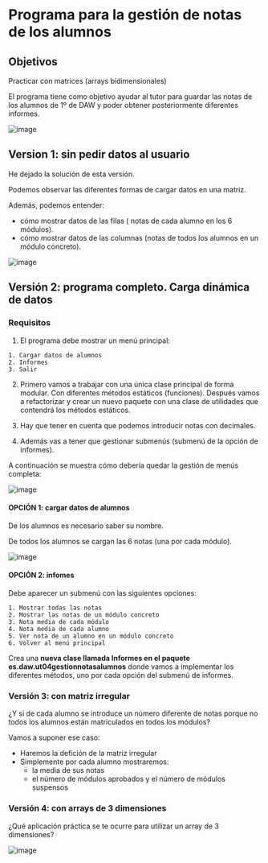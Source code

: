 # Programa para la gestión de notas de los alumnos

## Objetivos

Practicar con matrices (arrays bidimensionales)

El programa tiene como objetivo ayudar al tutor para guardar las notas de los alumnos de 1º de DAW y poder obtener posteriormente diferentes informes.

![image](https://github.com/profeMelola/Programacion-04-2023-24/assets/91023374/4fc45a79-cd04-4644-905a-9960cdf4939a)


## Version 1: sin pedir datos al usuario

He dejado la solución de esta versión.

Podemos observar las diferentes formas de cargar datos en una matriz.

Además, podemos entender:
- cómo mostrar datos de las filas ( notas de cada alumno en los 6 módulos).
- cómo mostrar datos de las columnas (notas de todos los alumnos en un módulo concreto).

![image](https://github.com/profeMelola/Programacion-04-2023-24/assets/91023374/0a28290e-d9ed-4039-8d1b-bde018641e77)


## Versión 2: programa completo. Carga dinámica de datos

### Requisitos

1. El programa debe mostrar un menú principal:

```
1. Cargar datos de alumnos
2. Informes
3. Salir
```

2. Primero vamos a trabajar con una única clase principal de forma modular. Con diferentes métodos estáticos (funciones). Después vamos a refactorizar y crear un nuevo paquete con una clase de utilidades que contendrá los métodos estáticos.

3. Hay que tener en cuenta que podemos introducir notas con decimales.

4. Además vas a tener que gestionar submenús (submenú de la opción de informes).

A continuación se muestra cómo debería quedar la gestión de menús completa:

![image](https://github.com/profeMelola/Programacion-04-2023-24/assets/91023374/70e8d05d-dbca-44f6-9993-7366c46ef641)

#### OPCIÓN 1: cargar datos de alumnos

De los alumnos es necesario saber su nombre.

De todos los alumnos se cargan las 6 notas (una por cada módulo).

![image](https://github.com/profeMelola/Programacion-04-2023-24/assets/91023374/9e649266-ebdf-4490-9218-8b13734049c1)


#### OPCIÓN 2: infomes

Debe aparecer un submenú con las siguientes opciones:

```
1. Mostrar todas las notas
2. Mostrar las notas de un módulo concreto
3. Nota media de cada módulo
4. Nota media de cada alumno
5. Ver nota de un alumno en un módulo concreto
6. Volver al menú principal

```
Crea una **nueva clase llamada Informes en el paquete es.daw.ut04gestionnotasalumnos** donde vamos a implementar los diferentes métodos, uno por cada opción del submenú de informes.

### Versión 3: con matriz irregular

¿Y si de cada alumno se introduce un número diferente de notas porque no todos los alumnos están matriculados en todos los módulos?

Vamos a suponer ese caso:
- Haremos la defición de la matriz irregular
- Simplemente por cada alumno mostraremos:
  - la media de sus notas
  - el número de módulos aprobados y el número de módulos suspensos



### Versión 4: con arrays de 3 dimensiones

¿Qué aplicación práctica se te ocurre para utilizar un array de 3 dimensiones?

![image](https://github.com/profeMelola/Programacion-04-2023-24/assets/91023374/0e31c61d-8918-4e7b-93c7-5ad4e4378592)





